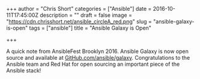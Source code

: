 +++
author = "Chris Short"
categories = ["Ansible"]
date = 2016-10-11T17:45:00Z
description = ""
draft = false
image = "https://cdn.chrisshort.net/ansible_circleA_red.png"
slug = "ansible-galaxy-is-open"
tags = ["ansible"]
title = "Ansible Galaxy is Open"

+++

A quick note from AnsibleFest Brooklyn 2016. Ansible Galaxy is now open source and available at [GitHub.com/ansible/galaxy](https://github.com/ansible/galaxy). Congratulations to the Ansible team and Red Hat for open sourcing an important piece of the Ansible stack!